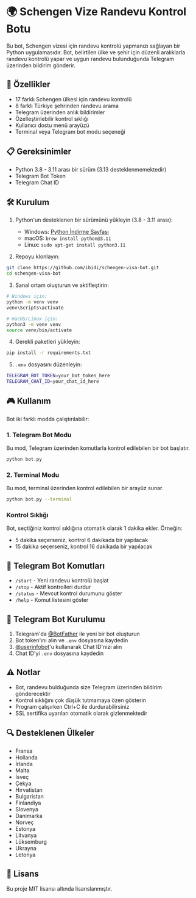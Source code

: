 # 🌍 Schengen Vize Randevu Kontrol Botu

Bu bot, Schengen vizesi için randevu kontrolü yapmanızı sağlayan bir Python uygulamasıdır. Bot, belirtilen ülke ve şehir için düzenli aralıklarla randevu kontrolü yapar ve uygun randevu bulunduğunda Telegram üzerinden bildirim gönderir.

## 🚀 Özellikler

- 17 farklı Schengen ülkesi için randevu kontrolü
- 8 farklı Türkiye şehrinden randevu arama
- Telegram üzerinden anlık bildirimler
- Özelleştirilebilir kontrol sıklığı
- Kullanıcı dostu menü arayüzü
- Terminal veya Telegram bot modu seçeneği

## 📋 Gereksinimler

- Python 3.8 - 3.11 arası bir sürüm (3.13 desteklenmemektedir)
- Telegram Bot Token
- Telegram Chat ID

## 🛠️ Kurulum

1. Python'un desteklenen bir sürümünü yükleyin (3.8 - 3.11 arası):
   - Windows: [Python İndirme Sayfası](https://www.python.org/downloads/)
   - macOS: `brew install python@3.11`
   - Linux: `sudo apt-get install python3.11`

2. Repoyu klonlayın:
```bash
git clone https://github.com/ibidi/schengen-visa-bot.git
cd schengen-visa-bot
```

3. Sanal ortam oluşturun ve aktifleştirin:
```bash
# Windows için:
python -m venv venv
venv\Scripts\activate

# macOS/Linux için:
python3 -m venv venv
source venv/bin/activate
```

4. Gerekli paketleri yükleyin:
```bash
pip install -r requirements.txt
```

5. `.env` dosyasını düzenleyin:
```bash
TELEGRAM_BOT_TOKEN=your_bot_token_here
TELEGRAM_CHAT_ID=your_chat_id_here
```

## 🎮 Kullanım

Bot iki farklı modda çalıştırılabilir:

### 1. Telegram Bot Modu
Bu mod, Telegram üzerinden komutlarla kontrol edilebilen bir bot başlatır.
```bash
python bot.py
```

### 2. Terminal Modu
Bu mod, terminal üzerinden kontrol edilebilen bir arayüz sunar.
```bash
python bot.py --terminal
```

### Kontrol Sıklığı
Bot, seçtiğiniz kontrol sıklığına otomatik olarak 1 dakika ekler. Örneğin:
- 5 dakika seçerseniz, kontrol 6 dakikada bir yapılacak
- 15 dakika seçerseniz, kontrol 16 dakikada bir yapılacak

## 🤖 Telegram Bot Komutları

- `/start` - Yeni randevu kontrolü başlat
- `/stop` - Aktif kontrolleri durdur
- `/status` - Mevcut kontrol durumunu göster
- `/help` - Komut listesini göster

## 📱 Telegram Bot Kurulumu

1. Telegram'da [@BotFather](https://t.me/botfather) ile yeni bir bot oluşturun
2. Bot token'ını alın ve `.env` dosyasına kaydedin
3. [@userinfobot](https://t.me/userinfobot)'u kullanarak Chat ID'nizi alın
4. Chat ID'yi `.env` dosyasına kaydedin

## ⚠️ Notlar

- Bot, randevu bulduğunda size Telegram üzerinden bildirim gönderecektir
- Kontrol sıklığını çok düşük tutmamaya özen gösterin
- Program çalışırken Ctrl+C ile durdurabilirsiniz
- SSL sertifika uyarıları otomatik olarak gizlenmektedir

## 🔍 Desteklenen Ülkeler

- Fransa
- Hollanda
- İrlanda
- Malta
- İsveç
- Çekya
- Hırvatistan
- Bulgaristan
- Finlandiya
- Slovenya
- Danimarka
- Norveç
- Estonya
- Litvanya
- Lüksemburg
- Ukrayna
- Letonya

## 📄 Lisans

Bu proje MIT lisansı altında lisanslanmıştır. 